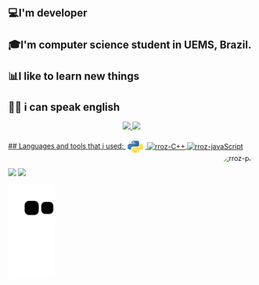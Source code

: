 ##     💻I'm developer 
##     🎓I'm computer science student in UEMS, Brazil.
##     📊I like to learn new things
##     🙎‍♂️ i can speak english

<div align="center">
  <a href="https://github.com/rrozdoce">
  <img height="180em" src="https://github-readme-stats.vercel.app/api?username=rrozdoce&show_icons=true&theme=dracula&include_all_commits=true&count_private=true"/)>
  <img height="180em" src="https://github-readme-stats.vercel.app/api/top-langs/?username=rrozdoce&layout=compact&langs_count=7&theme=dracula"/)>
</div>
<div style="display: inline_block"><br>
  ## Languages and tools that i used:
  <img align="center" alt="rroz-Python" height="30" width="40" src="https://raw.githubusercontent.com/devicons/devicon/master/icons/python/python-original.svg">
  <img align="center" alt="rroz-C++" height="30" width="40" src="https://raw.githubusercontent.com/isocpp/logos/64ef037049f87ac74875dbe72695e59118b52186/cpp_logo.svg">
  <img align="center" alt="rroz-javaScript" height="30" width="40" src="https://cdn.jsdelivr.net/gh/devicons/devicon/icons/javascript/javascript-original.svg">
  <img align="right" alt="rroz-pic" height="150" style="border-radius:50px;" src="https://media3.giphy.com/media/12J32T2Ghb2G1q/giphy.gif?cid=ecf05e47thvyq2bkz4yeaq0y22bxy0sxpyidlnml8qu7doyb&rid=giphy.gif&ct=g">
</div>
  
  ##
 
<div> 
  <a href="https://www.instagram.com/felipevilhalva/" target="_blank"><img src="https://img.shields.io/badge/-Instagram-%23E4405F?style=for-the-badge&logo=instagram&logoColor=white" target="_blank"></a> 
  <a href="https://www.linkedin.com/in/felipe-echeverria-311a53216/" target="_blank"><img src="https://img.shields.io/badge/-LinkedIn-%230077B5?style=for-the-badge&logo=linkedin&logoColor=white" target="_blank"></a> 
 
  ![Snake animation](https://github.com/rafaballerini/rafaballerini/blob/output/github-contribution-grid-snake.svg)
 
</div>

